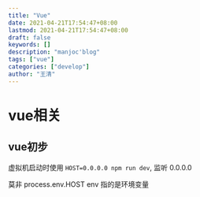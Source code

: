 ```yaml
---
title: "Vue"
date: 2021-04-21T17:54:47+08:00
lastmod: 2021-04-21T17:54:47+08:00
draft: false
keywords: []
description: "manjoc'blog"
tags: ["vue"]
categories: ["develop"]
author: "王清"
---
```


# vue相关

## vue初步

虚拟机启动时使用 `HOST=0.0.0.0 npm run dev`, 监听 0.0.0.0

莫非 process.env.HOST env 指的是环境变量

